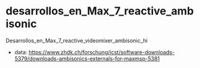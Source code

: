 # desarrollos_en_Max_7_reactive_ambisonic
Desarrollos_en_Max_7_reactive_videomixer_ambisonic_hi
+ data: https://www.zhdk.ch/forschung/icst/software-downloads-5379/downloads-ambisonics-externals-for-maxmsp-5381
